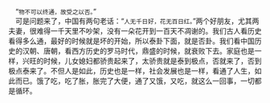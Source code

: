 &emsp;“``物不可以终通，故受之以否。``”<br>&emsp;可是问题来了，中国有两句老话：“``人无千日好，花无百日红。``”两个好朋友，尤其两夫妻，很难得一千天里不吵架，没有一朵花开到一百天不凋谢的。我们古人看历史看得多么通，最好的时候就是坏的开始，所以泰卦下面，就是否卦。我们看中国历史的汉朝、唐朝，看西方历史的罗马时代，鼎盛的时候，就衰败下去。家庭也是一样，兴旺的时候，儿女媳妇都骄贵起来了，太骄贵就是泰到极点，否就来了，否到极点泰来了。不但人是如此，历史也是一样，社会发展也是一样，看通了人生，如此而已。饿了吃，吃了胀，胀完了大便，通了又饿，又吃，就这么一回事，一切都是循环。<br>